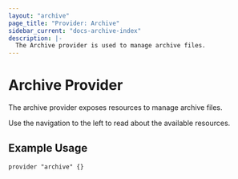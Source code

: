 ```yaml
---
layout: "archive"
page_title: "Provider: Archive"
sidebar_current: "docs-archive-index"
description: |-
  The Archive provider is used to manage archive files.
---
```


# Archive Provider

The archive provider exposes resources to manage archive files.

Use the navigation to the left to read about the available resources.

## Example Usage

```hcl
provider "archive" {}
```

